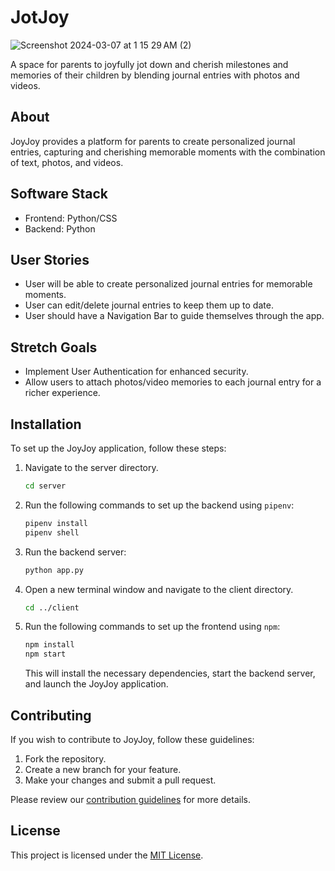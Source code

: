 # JotJoy
![Screenshot 2024-03-07 at 1 15 29 AM (2)](https://github.com/IsaiahCoding/JOYJOT/assets/82983831/e368fa1a-4f66-4a7e-9a77-98b3f463d672)

A space for parents to joyfully jot down and cherish milestones and memories of their children by blending journal entries with photos and videos.

## About

JoyJoy provides a platform for parents to create personalized journal entries, capturing and cherishing memorable moments with the combination of text, photos, and videos.

## Software Stack

- Frontend: Python/CSS
- Backend: Python

## User Stories

- User will be able to create personalized journal entries for memorable moments.
- User can edit/delete journal entries to keep them up to date.
- User should have a Navigation Bar to guide themselves through the app.

## Stretch Goals

- Implement User Authentication for enhanced security.
- Allow users to attach photos/video memories to each journal entry for a richer experience.

## Installation

To set up the JoyJoy application, follow these steps:

1. Navigate to the server directory.
    ```bash
    cd server
    ```

2. Run the following commands to set up the backend using `pipenv`:
    ```bash
    pipenv install
    pipenv shell
    ```

3. Run the backend server:
    ```bash
    python app.py
    ```

4. Open a new terminal window and navigate to the client directory.
    ```bash
    cd ../client
    ```

5. Run the following commands to set up the frontend using `npm`:
    ```bash
    npm install
    npm start
    ```

   This will install the necessary dependencies, start the backend server, and launch the JoyJoy application.

  
## Contributing

If you wish to contribute to JoyJoy, follow these guidelines:

1. Fork the repository.
2. Create a new branch for your feature.
3. Make your changes and submit a pull request.

Please review our [contribution guidelines](CONTRIBUTING.md) for more details.

## License

This project is licensed under the [MIT License](LICENSE).

